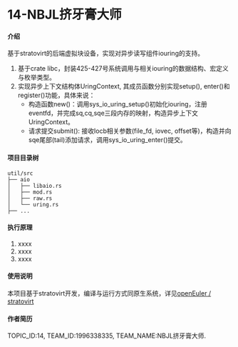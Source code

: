 # 14-NBJL挤牙膏大师

#### 介绍
基于stratovirt的后端虚拟块设备，实现对异步读写组件iouring的支持。
1. 基于crate libc，封装425-427号系统调用与相关iouring的数据结构、宏定义与枚举类型。
2. 实现异步上下文结构体UringContext, 其成员函数分别实现setup(), enter()和register()功能，具体来说：
    - 构造函数new()：调用sys_io_uring_setup()初始化iouring，注册eventfd，并完成sq,cq,sqe三段内存的映射，构造异步上下文UringContext。
    - 请求提交submit(): 接收Iocb相关参数(file_fd, iovec, offset等)，构造并向sqe尾部(tail)添加请求，调用sys_io_uring_enter()提交。 

#### 项目目录树

```
util/src
├── aio
│   ├── libaio.rs
│   ├── mod.rs
│   ├── raw.rs
│   └── uring.rs
├── ...
```


#### 执行原理

1.  xxxx
2.  xxxx
3.  xxxx

#### 使用说明
本项目基于stratovirt开发，编译与运行方式同原生系统，详见[openEuler / stratovirt](https://gitee.com/openeuler/stratovirt?_from=gitee_search)

#### 作者简历
TOPIC_ID:14, TEAM_ID:1996338335, TEAM_NAME:NBJL挤牙膏大师.
